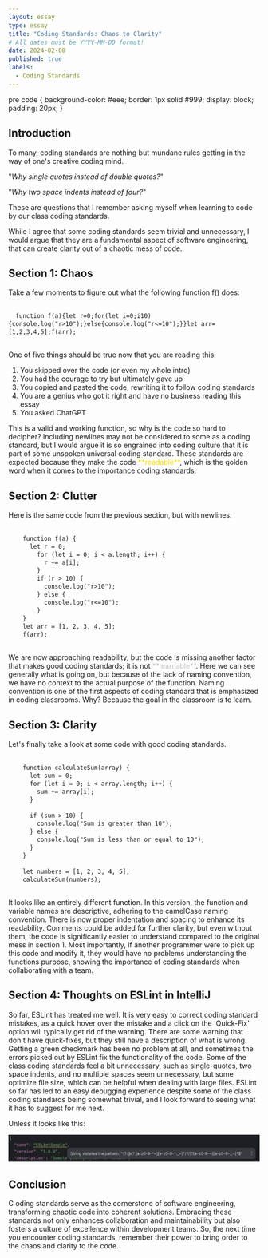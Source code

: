 ```yaml
---
layout: essay
type: essay
title: "Coding Standards: Chaos to Clarity"
# All dates must be YYYY-MM-DD format!
date: 2024-02-08
published: true
labels:
  - Coding Standards
---
```


pre code {
  background-color: #eee;
  border: 1px solid #999;
  display: block;
  padding: 20px;
}

## Introduction
  To many, coding standards are nothing but mundane rules getting in the way of one's creative coding mind. 

  "*Why single quotes instead of double quotes?*" 
  
  "*Why two space indents instead of four?*"
  
  These are questions that I remember asking myself when learning to code by our class coding standards.
  
  While I agree that some coding standards seem trivial and unnecessary, I would argue that they are a fundamental aspect of software engineering, that can create clarity out of a chaotic mess of code.

## Section 1: Chaos
  Take a few moments to figure out what the following function f() does:
  
<pre>
  <code>
  function f(a){let r=0;for(let i=0;i<a.length;i++){r+=a[i];}if(r>10){console.log("r>10");}else{console.log("r<=10");}}let arr=[1,2,3,4,5];f(arr);
</code>
</pre>  

  One of five things should be true now that you are reading this:
  1. You skipped over the code (or even my whole intro)
  2. You had the courage to try but ultimately gave up
  3. You copied and pasted the code, rewriting it to follow coding standards
  4. You are a genius who got it right and have no business reading this essay
  5. You asked ChatGPT

<p>
  This is a valid and working function, so why is the code so hard to decipher? Including newlines may not be considered to some as a coding standard, but I would argue it is so engrained into coding culture that it is part of some unspoken universal coding standard. These standards are expected because they make the code <span style="color:gold"> **readable**</span>, which is the golden word when it comes to the importance coding standards.
</p>
  
## Section 2: Clutter
  Here is the same code from the previous section, but with newlines.

<pre>
  <code>
    function f(a) {
      let r = 0;
        for (let i = 0; i < a.length; i++) {
          r += a[i];
        }
        if (r > 10) {
          console.log("r>10");
        } else {
          console.log("r<=10");
        }
    }
    let arr = [1, 2, 3, 4, 5];
    f(arr);
  </code>
</pre>

<p>
  We are now approaching readability, but the code is missing another factor that makes good coding standards; it is not <span style="color:silver"> **learnable**</span>. Here we can see generally what is going on, but because of the lack of naming convention, we have no context to the actual purpose of the function. Naming convention is one of the first aspects of coding standard that is emphasized in coding classrooms. Why? Because the goal in the classroom is to learn.
</p>

## Section 3: Clarity
Let's finally take a look at some code with good coding standards.

<pre>
  <code>
    function calculateSum(array) {
      let sum = 0;
      for (let i = 0; i < array.length; i++) {
        sum += array[i];
      }
    
      if (sum > 10) {
        console.log("Sum is greater than 10");
      } else {
        console.log("Sum is less than or equal to 10");
      }
    }

    let numbers = [1, 2, 3, 4, 5];
    calculateSum(numbers);
  </code>
</pre>

It looks like an entirely different function. In this version, the function and variable names are descriptive, adhering to the camelCase naming convention. There is now proper indentation and spacing to enhance its readability. Comments could be added for further clarity, but even without them, the code is significantly easier to understand compared to the original mess in section 1. Most importantly, if another programmer were to pick up this code and modify it, they would have no problems understanding the functions purpose, showing the importance of coding standards when collaborating with a team.

## Section 4: Thoughts on ESLint in IntelliJ
  So far, ESLint has treated me well. It is very easy to correct coding standard mistakes, as a quick hover over the mistake and a click on the 'Quick-Fix' option will typically get rid of the warning. There are some warning that don't have quick-fixes, but they still have a description of what is wrong. Getting a green checkmark has been no problem at all, and sometimes the errors picked out by ESLint fix the functionality of the code. Some of the class coding standards feel a bit unnecessary, such as single-quotes, two space indents, and no multiple spaces seem unnecessary, but some optimize file size, which can be helpful when dealing with large files. ESLint so far has led to an easy debugging experience despite some of the class coding standards being somewhat trivial, and I look forward to seeing what it has to suggest for me next.

Unless it looks like this:
<div align="center">
  <img width="700px" class="rounded" src="../img/weirdwarning.png" alt="Weird warning">
</div>

## Conclusion
C oding standards serve as the cornerstone of software engineering, transforming chaotic code into coherent solutions. Embracing these standards not only enhances collaboration and maintainability but also fosters a culture of excellence within development teams. So, the next time you encounter coding standards, remember their power to bring order to the chaos and clarity to the code.

